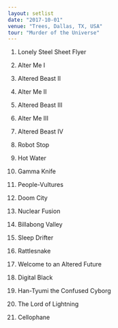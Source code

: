 ```yaml
---
layout: setlist
date: "2017-10-01"
venue: "Trees, Dallas, TX, USA"
tour: "Murder of the Universe"
---
```



 1. Lonely Steel Sheet Flyer

 2. Alter Me I

 3. Altered Beast II

 4. Alter Me II

 5. Altered Beast III

 6. Alter Me III

 7. Altered Beast IV

 8. Robot Stop

 9. Hot Water

10. Gamma Knife

11. People-Vultures

12. Doom City

13. Nuclear Fusion

14. Billabong Valley

15. Sleep Drifter

16. Rattlesnake

17. Welcome to an Altered Future

18. Digital Black

19. Han-Tyumi the Confused Cyborg

20. The Lord of Lightning

21. Cellophane


